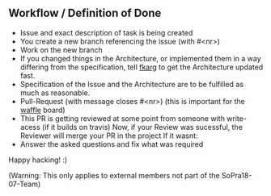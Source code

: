 ## Workflow / Definition of Done
- Issue and exact description of task is being created
- You create a new branch referencing the issue (with #\<nr\>)
- Work on the new branch
- If you changed things in the Architecture, or implemented them in a way differing from the specification, tell [fkarg](https://github.com/fkarg) to get the Architecture updated fast.
- Specification of the Issue and the Architecture are to be fulfilled as much as reasonable.
- Pull-Request (with message closes #\<nr\>) (this is important for the [waffle](https://waffle.io/SoPra18-07/Singularity) board)
- This PR is getting reviewed at some point from someone with write-acess (if it builds on travis)
Now, if your Review was sucessful, the Reviewer will merge your PR in the project
If it wasnt:
- Answer the asked questions and fix what was required

Happy hacking! :)


(Warning: This only applies to external members not part of the SoPra18-07-Team)
